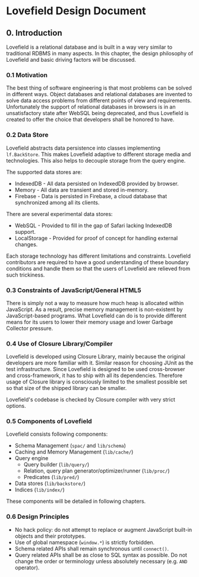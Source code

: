 # Lovefield Design Document

## 0. Introduction

Lovefield is a relational database and is built in a way very similar to
traditional RDBMS in many aspects. In this chapter, the design philosophy of
Lovefield and basic driving factors will be discussed.

### 0.1 Motivation

The best thing of software engineering is that most problems can be solved in
different ways. Object databases and relational databases are invented to solve
data access problems from different points of view and requirements.
Unfortunately the support of relational databases in browsers is in an
unsatisfactory state after WebSQL being deprecated, and thus Lovefield is
created to offer the choice that developers shall be honored to have.

### 0.2 Data Store

Lovefield abstracts data persistence into classes implementing `lf.BackStore`.
This makes Lovefield adaptive to different storage media and technologies.
This also helps to decouple storage from the query engine.

The supported data stores are:

* IndexedDB - All data persisted on IndexedDB provided by browser.
* Memory - All data are transient and stored in-memory.
* Firebase - Data is persisted in Firebase, a cloud database that synchronized
  among all its clients.

There are several experimental data stores:

* WebSQL - Provided to fill in the gap of Safari lacking IndexedDB support.
* LocalStorage - Provided for proof of concept for handling external changes.

Each storage technology has different limitations and constraints. Lovefield
contributors are required to have a good understanding of these boundary
conditions and handle them so that the users of Lovefield are relieved from
such trickiness.

### 0.3 Constraints of JavaScript/General HTML5

There is simply not a way to measure how much heap is allocated within
JavaScript. As a result, precise memory management is non-existent by
JavaScript-based programs. What Lovefield can do is to provide different means
for its users to lower their memory usage and lower Garbage Collector pressure.

### 0.4 Use of Closure Library/Compiler

Lovefield is developed using Closure Library, mainly because the original
developers are more familiar with it. Similar reason for choosing JUnit as
the test infrastructure. Since Lovefield is designed to be used cross-browser
and cross-framework, it has to ship with all its dependencies. Therefore usage
of Closure library is consciously limited to the smallest possible set so that
size of the shipped library can be smaller.

Lovefield's codebase is checked by Closure compiler with very strict options.

### 0.5 Components of Lovefield

Lovefield consists following components:

* Schema Management (`spac/` and `lib/schema`)
* Caching and Memory Management (`lib/cache/`)
* Query engine
    * Query builder (`lib/query/`)
    * Relation, query plan generator/optimizer/runner (`lib/proc/`)
    * Predicates (`lib/pred/`)
* Data stores (`lib/backstore/`)
* Indices (`lib/index/`)

These components will be detailed in following chapters.

### 0.6 Design Principles

* No hack policy: do not attempt to replace or augment JavaScript built-in
  objects and their prototypes.
* Use of global namespace (`window.*`) is strictly forbidden.
* Schema related APIs shall remain synchronous until `connect()`.
* Query related APIs shall be as close to SQL syntax as possible. Do not
  change the order or terminology unless absolutely necessary (e.g. `AND`
  operator).
